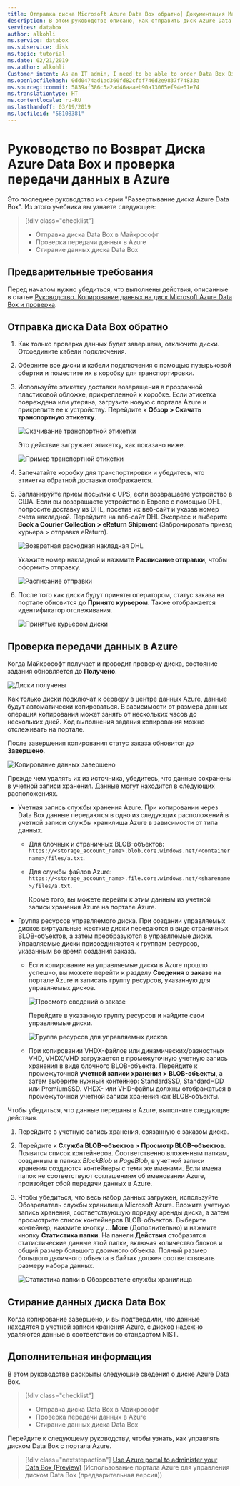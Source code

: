 ```yaml
---
title: Отправка диска Microsoft Azure Data Box обратно| Документация Майкрософт
description: В этом руководстве описано, как отправить диск Azure Data Box в Майкрософт
services: databox
author: alkohli
ms.service: databox
ms.subservice: disk
ms.topic: tutorial
ms.date: 02/21/2019
ms.author: alkohli
Customer intent: As an IT admin, I need to be able to order Data Box Disk to upload on-premises data from my server onto Azure.
ms.openlocfilehash: 0dd0474ad1ad360fd82cfdf746d2e9837f74833a
ms.sourcegitcommit: 5839af386c5a2ad46aaaeb90a13065ef94e61e74
ms.translationtype: HT
ms.contentlocale: ru-RU
ms.lasthandoff: 03/19/2019
ms.locfileid: "58108381"
---
```

# <a name="tutorial-return-azure-data-box-disk-and-verify-data-upload-to-azure"></a>Руководство по Возврат Диска Azure Data Box и проверка передачи данных в Azure

Это последнее руководство из серии "Развертывание диска Azure Data Box". Из этого учебника вы узнаете следующее:

> [!div class="checklist"]
> * Отправка диска Data Box в Майкрософт
> * Проверка передачи данных в Azure
> * Стирание данных диска Data Box

## <a name="prerequisites"></a>Предварительные требования

Перед началом нужно убедиться, что выполнены действия, описанные в статье [Руководство. Копирование данных на диск Microsoft Azure Data Box и проверка](data-box-disk-deploy-copy-data.md).

## <a name="ship-data-box-disk-back"></a>Отправка диска Data Box обратно

1. Как только проверка данных будет завершена, отключите диски. Отсоедините кабели подключения.
2. Оберните все диски и кабели подключения с помощью пузырьковой обертки и поместите их в коробку для транспортировки.
3. Используйте этикетку доставки возвращения в прозрачной пластиковой обложке, прикрепленной к коробке. Если этикетка повреждена или утеряна, загрузите новую с портала Azure и прикрепите ее к устройству. Перейдите к **Обзор > Скачать транспортную этикетку**.

    ![Скачивание транспортной этикетки](media/data-box-disk-deploy-picked-up/download-shipping-label.png)

    Это действие загружает этикетку, как показано ниже.

    ![Пример транспортной этикетки](media/data-box-disk-deploy-picked-up/exmple-shipping-label.png)

4. Запечатайте коробку для транспортировки и убедитесь, что этикетка обратной доставки отображается.
5. Запланируйте прием посылки с UPS, если возвращаете устройство в США. Если вы возвращаете устройство в Европе с помощью DHL, попросите доставку из DHL, посетив их веб-сайт и указав номер счета накладной. Перейдите на веб-сайт DHL Экспресс и выберите **Book a Courier Collection > eReturn Shipment** (Забронировать приезд курьера > отправка eReturn).

    ![Возвратная расходная накладная DHL](media/data-box-disk-deploy-picked-up/dhl-ship-1.png)
    
    Укажите номер накладной и нажмите **Расписание отправки**, чтобы оформить отправку.

      ![Расписание отправки](media/data-box-disk-deploy-picked-up/dhl-ship-2.png)

7. После того как диски будут приняты оператором, статус заказа на портале обновится до **Принято курьером**. Также отображается идентификатор отслеживания.

    ![Принятые курьером диски](media/data-box-disk-deploy-picked-up/data-box-portal-pickedup.png)

## <a name="verify-data-upload-to-azure"></a>Проверка передачи данных в Azure

Когда Майкрософт получает и проводит проверку диска, состояние задания обновляется до **Получено**. 

![Диски получены](media/data-box-disk-deploy-picked-up/data-box-portal-received.png)

Как только диски подключат к серверу в центре данных Azure, данные будут автоматически копироваться. В зависимости от размера данных операция копирования может занять от нескольких часов до нескольких дней. Ход выполнения задания копирования можно отслеживать на портале.

После завершения копирования статус заказа обновится до **Завершено**.

![Копирование данных завершено](media/data-box-disk-deploy-picked-up/data-box-portal-completed.png)

Прежде чем удалять их из источника, убедитесь, что данные сохранены в учетной записи хранения. Данные могут находится в следующих расположениях.

- Учетная запись службы хранения Azure. При копировании через Data Box данные передаются в одно из следующих расположений в учетной записи службы хранилища Azure в зависимости от типа данных.

  - Для блочных и страничных BLOB-объектов: `https://<storage_account_name>.blob.core.windows.net/<containername>/files/a.txt`.
  - Для службы файлов Azure: `https://<storage_account_name>.file.core.windows.net/<sharename>/files/a.txt`.

    Кроме того, вы можете перейти к этим данным из учетной записи хранения Azure на портале Azure.

- Группа ресурсов управляемого диска. При создании управляемых дисков виртуальные жесткие диски передаются в виде страничных BLOB-объектов, а затем преобразуются в управляемые диски. Управляемые диски присоединяются к группам ресурсов, указанным во время создания заказа.

  - Если копирование на управляемые диски в Azure прошло успешно, вы можете перейти к разделу **Сведения о заказе** на портале Azure и записать группу ресурсов, указанную для управляемых дисков.

      ![Просмотр сведений о заказе](media/data-box-disk-deploy-picked-up/order-details-resource-group.png)

    Перейдите в указанную группу ресурсов и найдите свои управляемые диски.

      ![Группа ресурсов для управляемых дисков](media/data-box-disk-deploy-picked-up/resource-group-attached-managed-disk.png)

  - При копировании VHDX-файлов или динамических/разностных VHD, VHDX/VHD загружается в промежуточную учетную запись хранения в виде блочного BLOB-объекта. Перейдите к промежуточной **учетной записи хранения > BLOB-объекты**, а затем выберите нужный контейнер: StandardSSD, StandardHDD или PremiumSSD. VHDX- или VHD-файлы должны отображаться в промежуточной учетной записи хранения как BLOB-объекты.

Чтобы убедиться, что данные переданы в Azure, выполните следующие действия.

1. Перейдите в учетную запись хранения, связанную с заказом диска.
2. Перейдите к **Служба BLOB-объектов > Просмотр BLOB-объектов**. Появится список контейнеров. Соответственно вложенным папкам, созданным в папках *BlockBlob* и  *PageBlob*, в учетной записи хранения создаются контейнеры с теми же именами.
    Если имена папок не соответствуют соглашениям об именовании Azure, произойдет сбой передачи данных в Azure.

4. Чтобы убедиться, что весь набор данных загружен, используйте Обозреватель службы хранилища Microsoft Azure. Вложите учетную запись хранения, соответствующую порядку аренды диска, а затем просмотрите список контейнеров BLOB-объектов. Выберите контейнер, нажмите кнопку **…More** (Дополнительно) и нажмите кнопку **Статистика папки**. На панели **Действия** отобразятся статистические данные этой папки, включая количество блоков и общий размер большого двоичного объекта. Полный размер большого двоичного объекта в байтах должен соответствовать размеру набора данных.

    ![Статистика папки в Обозревателе службы хранилища](media/data-box-disk-deploy-picked-up/folder-statistics-storage-explorer.png)

## <a name="erasure-of-data-from-data-box-disk"></a>Стирание данных диска Data Box

Когда копирование завершено, и вы подтвердили, что данные находятся в учетной записи хранения Azure, с дисков надежно удаляются данные в соответствии со стандартом NIST.

## <a name="next-steps"></a>Дополнительная информация

В этом руководстве раскрыты следующие сведения о диске Azure Data Box.

> [!div class="checklist"]
> * Отправка диска Data Box в Майкрософт
> * Проверка передачи данных в Azure
> * Стирание данных диска Data Box


Перейдите к следующему руководству, чтобы узнать, как управлять диском Data Box с портала Azure.

> [!div class="nextstepaction"]
> [Use Azure portal to administer your Data Box (Preview)](./data-box-portal-ui-admin.md) (Использование портала Azure для управления диском Data Box (предварительная версия))


